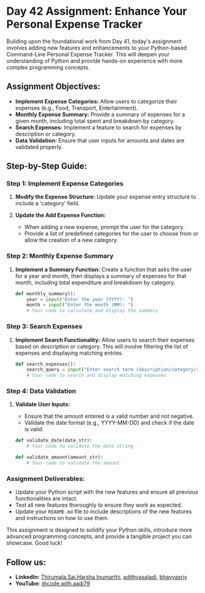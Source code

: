 # Day 42 Assignment: Enhance Your Personal Expense Tracker

Building upon the foundational work from Day 41, today's assignment involves adding new features and enhancements to your Python-based Command-Line Personal Expense Tracker. This will deepen your understanding of Python and provide hands-on experience with more complex programming concepts.

## Assignment Objectives:

- **Implement Expense Categories:** Allow users to categorize their expenses (e.g., Food, Transport, Entertainment).
- **Monthly Expense Summary:** Provide a summary of expenses for a given month, including total spent and breakdown by category.
- **Search Expenses:** Implement a feature to search for expenses by description or category.
- **Data Validation:** Ensure that user inputs for amounts and dates are validated properly.

## Step-by-Step Guide:

### Step 1: Implement Expense Categories

1. **Modify the Expense Structure:**
   Update your expense entry structure to include a 'category' field.

2. **Update the Add Expense Function:**
   - When adding a new expense, prompt the user for the category.
   - Provide a list of predefined categories for the user to choose from or allow the creation of a new category.

### Step 2: Monthly Expense Summary

1. **Implement a Summary Function:**
   Create a function that asks the user for a year and month, then displays a summary of expenses for that month, including total expenditure and breakdown by category.

   ```python
   def monthly_summary():
       year = input("Enter the year (YYYY): ")
       month = input("Enter the month (MM): ")
       # Your code to calculate and display the summary
   ```

### Step 3: Search Expenses

1. **Implement Search Functionality:**
   Allow users to search their expenses based on description or category. This will involve filtering the list of expenses and displaying matching entries.

   ```python
   def search_expenses():
       search_query = input("Enter search term (description/category): ")
       # Your code to search and display matching expenses
   ```

### Step 4: Data Validation

1. **Validate User Inputs:**
   - Ensure that the amount entered is a valid number and not negative.
   - Validate the date format (e.g., YYYY-MM-DD) and check if the date is valid.

   ```python
   def validate_date(date_str):
       # Your code to validate the date string

   def validate_amount(amount_str):
       # Your code to validate the amount
   ```

### Assignment Deliverables:

- Update your Python script with the new features and ensure all previous functionalities are intact.
- Test all new features thoroughly to ensure they work as expected.
- Update your `README.md` file to include descriptions of the new features and instructions on how to use them.

This assignment is designed to solidify your Python skills, introduce more advanced programming concepts, and provide a tangible project you can showcase. Good luck!

## Follow us:

- **LinkedIn:** [Thirumala.Sai.Harsha Inumarthi](https://www.linkedin.com/in/saiharsha3377/), [adithyasaladi](https://www.linkedin.com/in/adithyasaladi/), [bhavyasriy](https://www.linkedin.com/in/bhavyasriy/)
- **YouTube:** [@code.with.aadi79](https://www.youtube.com/@Code.with.aadi79)
